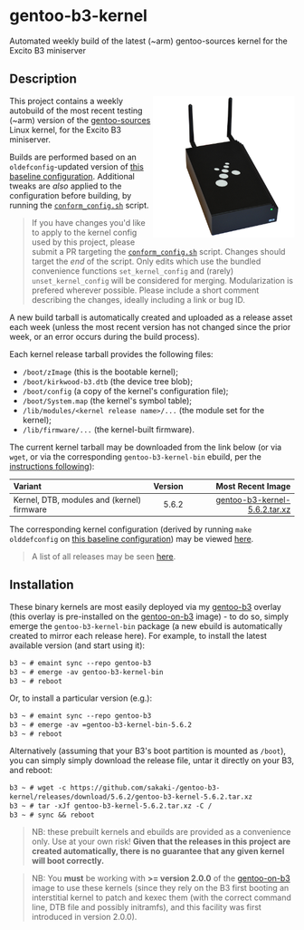 # gentoo-b3-kernel
Automated weekly build of the latest (~arm) gentoo-sources kernel for the Excito B3 miniserver 

## Description

<img src="https://raw.githubusercontent.com/sakaki-/resources/master/excito/b3/Excito_b3.jpg" alt="Excito B3" width="250px" align="right"/>

This project contains a weekly autobuild of the most recent testing (~arm) version of the [gentoo-sources](https://wiki.gentoo.org/wiki/Kernel/Overview#General_purpose:_gentoo-sources) Linux kernel, for the Excito B3 miniserver.

Builds are performed based on an `oldefconfig`-updated version of [this baseline configuration](https://github.com/sakaki-/gentoo-on-b3/blob/master/configs/b3_baseline_config). Additional tweaks are *also* applied to the configuration before building, by running the [`conform_config.sh`](https://github.com/sakaki-/gentoo-b3-kernel/blob/master/conform_config.sh) script.

> If you have changes you'd like to apply to the kernel config used by this project, please submit a PR targeting the [`conform_config.sh`](https://github.com/sakaki-/gentoo-b3-kernel/blob/master/conform_config.sh) script. Changes should target the *end* of the script. Only edits which use the bundled convenience functions `set_kernel_config` and (rarely) `unset_kernel_config` will be considered for merging. Modularization is prefered wherever possible. Please include a short comment describing the changes, ideally including a link or bug ID.

A new build tarball is automatically created and uploaded as a release asset each week (unless the most recent version has not changed since the prior week, or an error occurs during the build process).

Each kernel release tarball provides the following files:
* `/boot/zImage` (this is the bootable kernel);
* `/boot/kirkwood-b3.dtb` (the device tree blob);
* `/boot/config` (a copy of the kernel's configuration file);
* `/boot/System.map` (the kernel's symbol table);
* `/lib/modules/<kernel release name>/...` (the module set for the kernel);
* `/lib/firmware/...` (the kernel-built firmware).

The current kernel tarball may be downloaded from the link below (or via `wget`, or via the corresponding `gentoo-b3-kernel-bin` ebuild, per the [instructions following](#installation)):

Variant | Version | Most Recent Image
:--- | ---: | ---:
Kernel, DTB, modules and (kernel) firmware | 5.6.2 | [gentoo-b3-kernel-5.6.2.tar.xz](https://github.com/sakaki-/gentoo-b3-kernel/releases/download/5.6.2/gentoo-b3-kernel-5.6.2.tar.xz)

The corresponding kernel configuration (derived by running `make olddefconfig` on [this baseline configuration](https://github.com/sakaki-/gentoo-on-b3/blob/master/configs/b3_baseline_config)) may be viewed [here](https://github.com/sakaki-/gentoo-b3-kernel/blob/master/config).

> A list of all releases may be seen [here](https://github.com/sakaki-/gentoo-b3-kernel/releases).

## <a name="installation"></a>Installation

These binary kernels are most easily deployed via my [gentoo-b3](https://github.com/sakaki-/gentoo-b3-overlay) overlay (this overlay is pre-installed on the [gentoo-on-b3](https://github.com/sakaki-/gentoo-on-b3) image) - to do so, simply emerge the `gentoo-b3-kernel-bin` package (a new ebuild is automatically created to mirror each release here). For example, to install the latest available version (and start using it):
```console
b3 ~ # emaint sync --repo gentoo-b3
b3 ~ # emerge -av gentoo-b3-kernel-bin
b3 ~ # reboot
```

Or, to install a particular version (e.g.):
```console
b3 ~ # emaint sync --repo gentoo-b3
b3 ~ # emerge -av =gentoo-b3-kernel-bin-5.6.2
b3 ~ # reboot
```

Alternatively (assuming that your B3's boot partition is mounted as `/boot`), you can simply simply download the release file, untar it directly on your B3, and reboot:
```console
b3 ~ # wget -c https://github.com/sakaki-/gentoo-b3-kernel/releases/download/5.6.2/gentoo-b3-kernel-5.6.2.tar.xz
b3 ~ # tar -xJf gentoo-b3-kernel-5.6.2.tar.xz -C /
b3 ~ # sync && reboot
```

> NB: these prebuilt kernels and ebuilds are provided as a convenience only. Use at your own risk! **Given that the releases in this project are created automatically, there is no guarantee that any given kernel will boot correctly.**

> NB: You **must** be working with **>= version 2.0.0** of the [gentoo-on-b3](https://github.com/sakaki-/gentoo-on-b3) image to use these kernels (since they rely on the B3 first booting an interstitial kernel to patch and kexec them (with the correct command line, DTB file and possibly initramfs), and this facility was first introduced in version 2.0.0).
